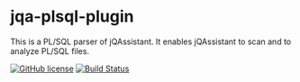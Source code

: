 # jqa-plsql-plugin
This is a PL/SQL parser of jQAssistant. It enables jQAssistant to scan and to analyze PL/SQL files.

[![GitHub license](https://img.shields.io/badge/License-GPL%20v3-blue.svg)](LICENSE)
[![Build Status](https://api.travis-ci.com/softvis-research/jqa-plsql-plugin.svg?branch=master)](https://travis-ci.com/softvis-research/jqa-plsql-plugin)